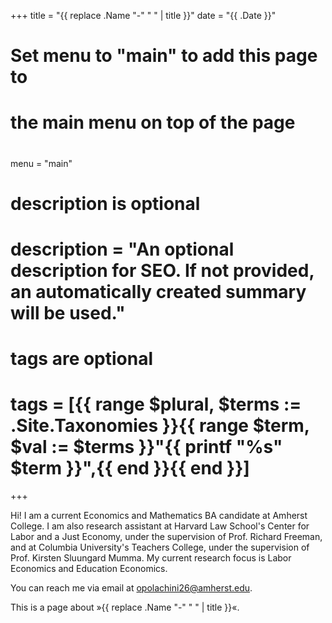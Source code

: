 +++
title = "{{ replace .Name "-" " " | title }}"
date = "{{ .Date }}"

#
# Set menu to "main" to add this page to
# the main menu on top of the page
#
menu = "main"

#
# description is optional
#
# description = "An optional description for SEO. If not provided, an automatically created summary will be used."

#
# tags are optional
#
# tags = [{{ range $plural, $terms := .Site.Taxonomies }}{{ range $term, $val := $terms }}"{{ printf "%s" $term }}",{{ end }}{{ end }}]
+++

Hi! I am a current Economics and Mathematics BA candidate at Amherst College. I am also research assistant at Harvard Law School's Center for Labor and a Just Economy, under the supervision of Prof. Richard Freeman, and at Columbia University's Teachers College, under the supervision of Prof. Kirsten Sluungard Mumma.  My current research focus is Labor Economics and Education Economics.

You can reach me via email at opolachini26@amherst.edu.

This is a page about »{{ replace .Name "-" " " | title }}«.
